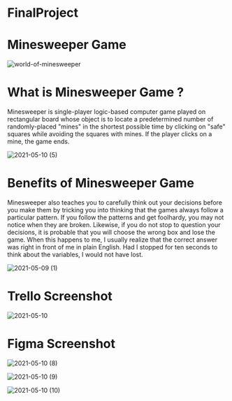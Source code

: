 # FinalProject

# Minesweeper Game

![world-of-minesweeper](https://user-images.githubusercontent.com/73739781/117581354-29010500-b11e-11eb-86c0-b5d17d31eee2.png)

# What is Minesweeper Game ?

Minesweeper is single-player logic-based computer game played on rectangular board whose object is to locate a predetermined number of randomly-placed "mines" in the shortest possible time by clicking on "safe" squares while avoiding the squares with mines. If the player clicks on a mine, the game ends.

![2021-05-10 (5)](https://user-images.githubusercontent.com/73739781/117583119-425a7f00-b127-11eb-82d8-fb0c74c5e632.png)

# Benefits of Minesweeper Game

Minesweeper also teaches you to carefully think out your decisions before you make them by tricking you into thinking that the games always follow a particular pattern. If you follow the patterns and get foolhardy, you may not notice when they are broken. Likewise, if you do not stop to question your decisions, it is probable that you will choose the wrong box and lose the game. When this happens to me, I usually realize that the correct answer was right in front of me in plain English. Had I stopped for ten seconds to think about the variables, I would not have lost.

![2021-05-09 (1)](https://user-images.githubusercontent.com/73739781/117581414-72515480-b11e-11eb-8f79-224607da49ba.png)

# Trello Screenshot

![2021-05-10](https://user-images.githubusercontent.com/73739781/117583493-3b347080-b129-11eb-8ab7-017b0d668d97.png)

# Figma Screenshot

![2021-05-10 (8)](https://user-images.githubusercontent.com/73739781/117583940-d6c6e080-b12b-11eb-938d-a06166a32cd8.png)

![2021-05-10 (9)](https://user-images.githubusercontent.com/73739781/117583946-de868500-b12b-11eb-88e6-5a75db6b8a2d.png)

![2021-05-10 (10)](https://user-images.githubusercontent.com/73739781/117583954-e5ad9300-b12b-11eb-98b1-67f4e64687bb.png)
